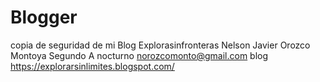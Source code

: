 # Blogger
copia de seguridad de mi Blog Explorasinfronteras
Nelson Javier Orozco Montoya
Segundo A nocturno
norozcomonto@gmail.com
blog https://explorarsinlimites.blogspot.com/
